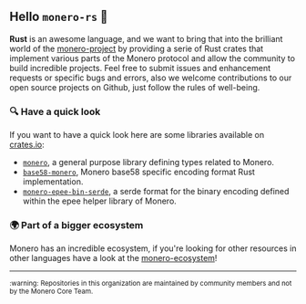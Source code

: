 ## Hello `monero-rs` :crab:

**Rust** is an awesome language, and we want to bring that into the brilliant world of the [monero-project](https://github.com/monero-project) by providing a serie of Rust crates that implement various parts of the Monero protocol and allow the community to build incredible projects. Feel free to submit issues and enhancement requests or specific bugs and errors, also we welcome contributions to our open source projects on Github, just follow the rules of well-being.

### :mag: Have a quick look

If you want to have a quick look here are some libraries available on [crates.io](https://crates.io):

- [`monero`](https://docs.rs/monero), a general purpose library defining types related to Monero.
- [`base58-monero`](https://docs.rs/base58-monero), Monero base58 specific encoding format Rust implementation.
- [`monero-epee-bin-serde`](https://docs.rs/monero-epee-bin-serde), a serde format for the binary encoding defined within the epee helper library of Monero.

### :earth_africa: Part of a bigger ecosystem

Monero has an incredible ecosystem, if you're looking for other resources in other languages have a look at the [monero-ecosystem](https://github.com/monero-ecosystem)!

---

<sub>
:warning: Repositories in this organization are maintained by community members and not by the Monero Core Team.
</sub>
